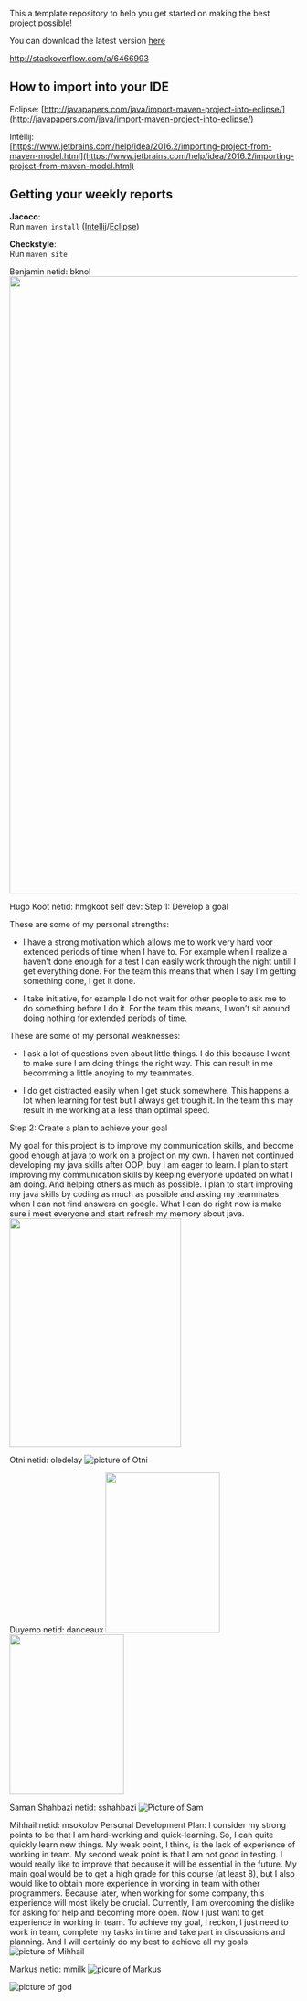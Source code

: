 This a template repository to help you get started on making the best project possible!

You can download the latest version [here](https://github.com/SERG-Delft/TI1216/releases)

http://stackoverflow.com/a/6466993

## How to import into your IDE

Eclipse:
[http://javapapers.com/java/import-maven-project-into-eclipse/](http://javapapers.com/java/import-maven-project-into-eclipse/)

Intellij:  
[https://www.jetbrains.com/help/idea/2016.2/importing-project-from-maven-model.html](https://www.jetbrains.com/help/idea/2016.2/importing-project-from-maven-model.html)

## Getting your weekly reports

**Jacoco**:  
Run `maven install` ([Intellij](https://www.jetbrains.com/help/idea/2016.3/getting-started-with-maven.html#execute_maven_goal)/[Eclipse](http://imgur.com/a/6q7pV))

**Checkstyle**:  
Run `maven site`

Benjamin netid: bknol 
<img src="https://i.imgur.com/udyAZdC.jpg" width="2220" height="1080">

Hugo Koot netid: hmgkoot 
self dev:
Step 1: Develop a goal

These are some of my personal strengths:
- I have a strong motivation which allows me to work very hard voor extended periods of time when I have to. 
For example when I realize a haven't done enough for a test I can easily work through the night untill I get everything done.
For the team this means that when I say I'm getting something done, I get it done.

- I take initiative, for example I do not wait for other people to ask me to do something before I do it.
For the team this means, I won't sit around doing nothing for extended periods of time.

These are some of my personal weaknesses:
- I ask a lot of questions even about little things. I do this because I want to make sure I am doing things the right way.
This can result in me becomming a little anoying to my teammates.

- I do get distracted easily when I get stuck somewhere. This happens a lot when learning for test but I always get trough it.
In the team this may result in me working at a less than optimal speed.

Step 2: Create a plan to achieve your goal

My goal for this project is to improve my communication skills, and become good enough at java to work on a project on my own.
I haven not continued developing my java skills after OOP, buy I am eager to learn. I plan to start improving my communication skills by keeping everyone updated on what I am doing.
And helping others as much as possible. 
I plan to start improving my java skills by coding as much as possible and asking my teammates when I can not find answers on google.
What I can do right now is make sure i meet everyone and start refresh my memory about java.
<img src="https://i.imgur.com/R2g981c.jpg" width="300" height="400">

Otni netid: oledelay
![picture of Otni](https://i.imgur.com/dpqDW2r.png)

Duyemo netid: danceaux 
<img src="https://i.imgur.com/5jUfmmG.jpg" width="200" height="280"><img src="https://i.imgur.com/rDIER3M.jpg" width="200" height ="280">

Saman Shahbazi netid: sshahbazi
![Picture of Sam](https://i.imgur.com/kuTXbXK.jpg)

Mihhail netid: msokolov
Personal Development Plan:
I consider my strong points to be that I am hard-working and quick-learning. So, I can quite quickly learn new things. My weak point, I think, is the lack of experience of working in team. My second weak point is that I am not good in testing. I would really like to improve that because it will be essential in the future.
My main goal would be to get a high grade for this course (at least 8), but I also would like to obtain more experience in working in team with other programmers. Because later, when working for some company, this experience will most likely be crucial. Currently, I am overcoming the dislike for asking for help and becoming more open. Now I just want to get experience in working in team.
To achieve my goal, I reckon, I just need to work in team, complete my tasks in time and take part in discussions and planning. And I will certainly do my best to achieve all my goals.
![picture of Mihhail](https://gitlab.ewi.tudelft.nl/uploads/-/system/user/avatar/1614/avatar.png?width=400)

Markus netid: mmilk
![picure of Markus](https://www.upload.ee/image/9573307/Max_dokumendifoto18-06-2015-12-49-56-11132.jpg)


![picture of god](https://i.imgur.com/wnc0Ssn.jpg)

